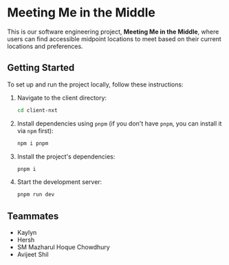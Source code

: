 

# Meeting Me in the Middle

This is our software engineering project, **Meeting Me in the Middle**, where users can find accessible midpoint locations to meet based on their current locations and preferences.

## Getting Started

To set up and run the project locally, follow these instructions:

1. Navigate to the client directory:
    ```bash
    cd client-nxt
    ```

2. Install dependencies using `pnpm` (if you don't have `pnpm`, you can install it via `npm` first):
    ```bash
    npm i pnpm
    ```

3. Install the project's dependencies:
    ```bash
    pnpm i
    ```

4. Start the development server:
    ```bash
    pnpm run dev
    ```

## Teammates
- Kaylyn
- Hersh
- SM Mazharul Hoque Chowdhury
- Avijeet Shil

